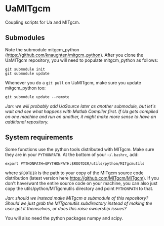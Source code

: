 # UaMITgcm
Coupling scripts for Ua and MITgcm.

## Submodules

Note the submodule mitgcm_python (https://github.com/knaughten/mitgcm_python). After you clone the UaMITgcm repository, you will need to populate mitgcm_python as follows:

```
git submodule init
git submodule update
```

Whenever you do a `git pull` on UaMITgcm, make sure you update mitgcm_python too:

```
git submodule update --remote
```

*Jan: we will probably add UaSource later as another submodule, but let's wait and see what happens with Matlab Compiler first. If Ua gets compiled on one machine and run on another, it might make more sense to have an additional repository.*

## System requirements

Some functions use the python tools distributed with MITgcm. Make sure they are in your `PYTHONPATH`. At the bottom of your `~/.bashrc`, add:

```
export PYTHONPATH=$PYTHONPATH:$ROOTDIR/utils/python/MITgcmutils
```

where `$ROOTDIR` is the path to your copy of the MITgcm source code distribution (latest version here https://github.com/MITgcm/MITgcm). If you don't have/want the entire source code on your machine, you can also just copy the utils/python/MITgcmutils directory and point `PYTHONPATH` to that.

*Jan: should we instead make MITgcm a submodule of this repository? Should we just grab the MITgcmutils subdirectory instead of making the user get it themselves, or does this raise ownership issues?*

You will also need the python packages numpy and scipy.

